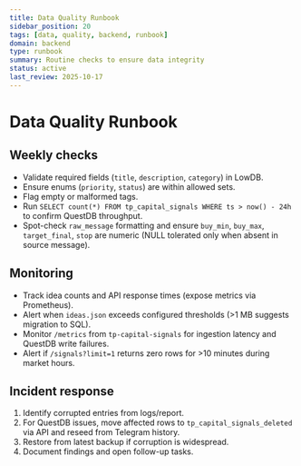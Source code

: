 ```yaml
---
title: Data Quality Runbook
sidebar_position: 20
tags: [data, quality, backend, runbook]
domain: backend
type: runbook
summary: Routine checks to ensure data integrity
status: active
last_review: 2025-10-17
---
```


# Data Quality Runbook

## Weekly checks

- Validate required fields (`title`, `description`, `category`) in LowDB.
- Ensure enums (`priority`, `status`) are within allowed sets.
- Flag empty or malformed tags.
- Run `SELECT count(*) FROM tp_capital_signals WHERE ts > now() - 24h` to confirm QuestDB throughput.
- Spot-check `raw_message` formatting and ensure `buy_min`, `buy_max`, `target_final`, `stop` are numeric (NULL tolerated only when absent in source message).

## Monitoring

- Track idea counts and API response times (expose metrics via Prometheus).
- Alert when `ideas.json` exceeds configured thresholds (>1 MB suggests migration to SQL).
- Monitor `/metrics` from `tp-capital-signals` for ingestion latency and QuestDB write failures.
- Alert if `/signals?limit=1` returns zero rows for >10 minutes during market hours.

## Incident response

1. Identify corrupted entries from logs/report.
2. For QuestDB issues, move affected rows to `tp_capital_signals_deleted` via API and reseed from Telegram history.
3. Restore from latest backup if corruption is widespread.
4. Document findings and open follow-up tasks.
